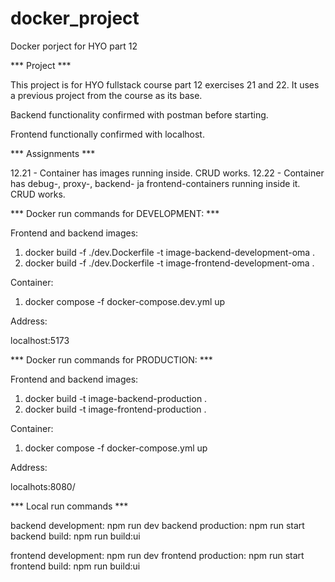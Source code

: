 # docker_project
Docker porject for HYO part 12

*** Project ***

This project is for HYO fullstack course part 12 exercises 21 and 22. It uses a previous project from the course as its base.

Backend functionality confirmed with postman before starting.

Frontend functionally confirmed with localhost.

*** Assignments ***

12.21   - Container has images running inside. CRUD works.
12.22   - Container has debug-, proxy-, backend- ja frontend-containers running inside it. CRUD works.

*** Docker run commands for DEVELOPMENT: ***

Frontend and backend images:

1. docker build -f ./dev.Dockerfile -t image-backend-development-oma .
2. docker build -f ./dev.Dockerfile -t image-frontend-development-oma .

Container:

1. docker compose -f docker-compose.dev.yml up

Address:

localhost:5173

*** Docker run commands for PRODUCTION: ***

Frontend and backend images:

1. docker build -t image-backend-production .
2. docker build -t image-frontend-production .

Container:

1. docker compose -f docker-compose.yml up

Address:

localhots:8080/

*** Local run commands ***

backend development:    npm run dev
backend production:     npm run start
backend build:          npm run build:ui

frontend development:   npm run dev
frontend production:    npm run start
frontend build:         npm run build:ui
